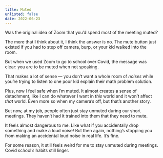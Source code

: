 ```yaml
---
title: Muted
unlisted: false
date: 2022-06-23
---
```


Was the original idea of Zoom that you’d spend most of the meeting muted?

The more that I think about it, I think the answer is no. The mute button just existed if you had to step off camera, burp, or your kid walked into the room.

But when we used Zoom to go to school over Covid, the message was clear: you are to be muted when not speaking.

That makes a lot of sense — you don’t want a whole room of _noises_ while you’re trying to listen to one poor kid explain their math problem solution.

Plus, now I feel safe when I’m muted. It almost creates a sense of detachment, like I can do whatever I want in _this_ world and it won’t affect _that_ world. Even more so when my camera’s off, but that’s another story.

But now, at my job, people often just stay unmuted during our short meetings. They haven’t had it trained into them that they need to mute.

It feels almost dangerous to me. Like what if you accidentally drop something and make a loud noise! But then again, nothing’s stopping you from making an accidental loud noise in real life. It’s fine.

For some reason, it still feels weird for me to stay unmuted during meetings. Covid school’s habits still linger.
